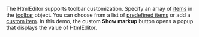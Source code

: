 The HtmlEditor supports toolbar customization. Specify an array of [items](/Documentation/ApiReference/UI_Components/dxHtmlEditor/Configuration/toolbar/items/) in the [toolbar](/Documentation/ApiReference/UI_Components/dxHtmlEditor/Configuration/toolbar/) object. You can choose from a list of [predefined items](/Documentation/Guide/UI_Components/HtmlEditor/Toolbar/Predefined_Items/) or add a [custom item](/Documentation/Guide/UI_Components/HtmlEditor/Toolbar/Add_a_Custom_Item/). In this demo, the custom **Show markup** button opens a popup that displays the value of HtmlEditor.
